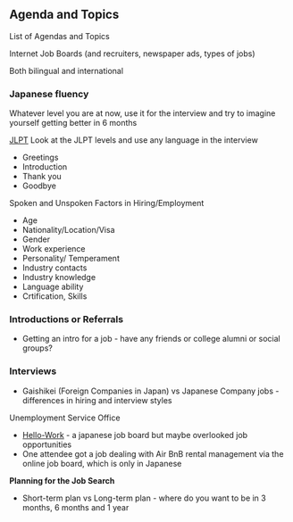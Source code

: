 ## Agenda and Topics 
List of Agendas and Topics

Internet Job Boards (and recruiters, newspaper ads, types of jobs)

Both bilingual and international

### Japanese fluency
Whatever level you are at now, use it for the interview and try to imagine yourself getting better in 6 months

[JLPT](https://www.jlpt.jp/e/) Look at the JLPT levels and use any language in the interview

- Greetings
- Introduction
- Thank you
- Goodbye

Spoken and Unspoken Factors in Hiring/Employment
- Age  					
- Nationality/Location/Visa 	
- Gender
- Work experience			
- Personality/ Temperament	
- Industry contacts	
- Industry knowledge			
- Language ability		
- Crtification, Skills

### Introductions or Referrals
  - Getting an intro for a job - have any friends or college alumni or social groups?

### Interviews
- Gaishikei (Foreign Companies in Japan) vs Japanese Company jobs - differences in hiring and interview styles

Unemployment Service Office
 - [Hello-Work](https://jsite.mhlw.go.jp/tokyo-foreigner/english.html) - a japanese job board but maybe overlooked job opportunities
 - One attendee got a job dealing with Air BnB rental management via the online job board, which is only in Japanese

**Planning for the Job Search**
- Short-term plan vs Long-term plan - where do you want to be in 3 months, 6 months and 1 year
